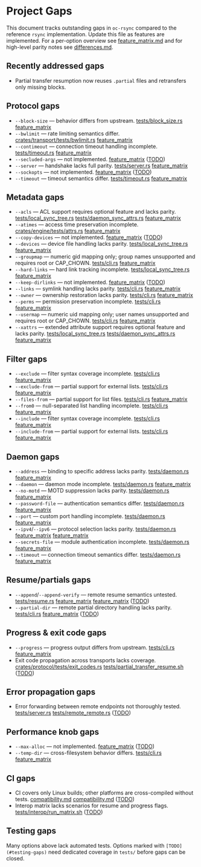 # Project Gaps

This document tracks outstanding gaps in `oc-rsync` compared to the reference `rsync` implementation. Update this file as features are implemented. For a per-option overview see [feature_matrix.md](feature_matrix.md) and for high-level parity notes see [differences.md](differences.md).

## Recently addressed gaps
- Partial transfer resumption now reuses `.partial` files and retransfers only missing blocks.

## Protocol gaps
- `--block-size` — behavior differs from upstream. [tests/block_size.rs](../tests/block_size.rs) [feature_matrix](feature_matrix.md#L17)
- `--bwlimit` — rate limiting semantics differ. [crates/transport/tests/bwlimit.rs](../crates/transport/tests/bwlimit.rs) [feature_matrix](feature_matrix.md#L19)
 - `--contimeout` — connection timeout handling incomplete. [tests/timeout.rs](../tests/timeout.rs) [feature_matrix](feature_matrix.md#L32)
 - `--secluded-args` — not implemented. [feature_matrix](feature_matrix.md#L132) ([TODO](#testing-gaps))
 - `--server` — handshake lacks full parity. [tests/server.rs](../tests/server.rs) [feature_matrix](feature_matrix.md#L134)
- `--sockopts` — not implemented. [feature_matrix](feature_matrix.md#L137) ([TODO](#testing-gaps))
- `--timeout` — timeout semantics differ. [tests/timeout.rs](../tests/timeout.rs) [feature_matrix](feature_matrix.md#L147)

## Metadata gaps
- `--acls` — ACL support requires optional feature and lacks parity. [tests/local_sync_tree.rs](../tests/local_sync_tree.rs) [tests/daemon_sync_attrs.rs](../tests/daemon_sync_attrs.rs) [feature_matrix](feature_matrix.md#L9)
- `--atimes` — access time preservation incomplete. [crates/engine/tests/attrs.rs](../crates/engine/tests/attrs.rs) [feature_matrix](feature_matrix.md#L14)
 - `--copy-devices` — not implemented. [feature_matrix](feature_matrix.md#L35) ([TODO](#testing-gaps))
 - `--devices` — device file handling lacks parity. [tests/local_sync_tree.rs](../tests/local_sync_tree.rs) [feature_matrix](feature_matrix.md#L52)
 - `--groupmap` — numeric gid mapping only; group names unsupported and requires root or CAP_CHOWN. [tests/cli.rs](../tests/cli.rs) [feature_matrix](feature_matrix.md#L74)
 - `--hard-links` — hard link tracking incomplete. [tests/local_sync_tree.rs](../tests/local_sync_tree.rs) [feature_matrix](feature_matrix.md#L69)
 - `--keep-dirlinks` — not implemented. [feature_matrix](feature_matrix.md#L84) ([TODO](#testing-gaps))
 - `--links` — symlink handling lacks parity. [tests/cli.rs](../tests/cli.rs) [feature_matrix](feature_matrix.md#L86)
 - `--owner` — ownership restoration lacks parity. [tests/cli.rs](../tests/cli.rs) [feature_matrix](feature_matrix.md#L113)
 - `--perms` — permission preservation incomplete. [tests/cli.rs](../tests/cli.rs) [feature_matrix](feature_matrix.md#L117)
 - `--usermap` — numeric uid mapping only; user names unsupported and requires root or CAP_CHOWN. [tests/cli.rs](../tests/cli.rs) [feature_matrix](feature_matrix.md#L163)
 - `--xattrs` — extended attribute support requires optional feature and lacks parity. [tests/local_sync_tree.rs](../tests/local_sync_tree.rs) [tests/daemon_sync_attrs.rs](../tests/daemon_sync_attrs.rs) [feature_matrix](feature_matrix.md#L157)

## Filter gaps
- `--exclude` — filter syntax coverage incomplete. [tests/cli.rs](../tests/cli.rs) [feature_matrix](feature_matrix.md#L56)
- `--exclude-from` — partial support for external lists. [tests/cli.rs](../tests/cli.rs) [feature_matrix](feature_matrix.md#L57)
- `--files-from` — partial support for list files. [tests/cli.rs](../tests/cli.rs) [feature_matrix](feature_matrix.md#L61)
- `--from0` — null-separated list handling incomplete. [tests/cli.rs](../tests/cli.rs) [feature_matrix](feature_matrix.md#L64)
- `--include` — filter syntax coverage incomplete. [tests/cli.rs](../tests/cli.rs) [feature_matrix](feature_matrix.md#L77)
- `--include-from` — partial support for external lists. [tests/cli.rs](../tests/cli.rs) [feature_matrix](feature_matrix.md#L78)

## Daemon gaps
- `--address` — binding to specific address lacks parity. [tests/daemon.rs](../tests/daemon.rs) [feature_matrix](feature_matrix.md#L10)
- `--daemon` — daemon mode incomplete. [tests/daemon.rs](../tests/daemon.rs) [feature_matrix](feature_matrix.md#L41)
- `--no-motd` — MOTD suppression lacks parity. [tests/daemon.rs](../tests/daemon.rs) [feature_matrix](feature_matrix.md#L101)
- `--password-file` — authentication semantics differ. [tests/daemon.rs](../tests/daemon.rs) [feature_matrix](feature_matrix.md#L116)
- `--port` — custom port handling incomplete. [tests/daemon.rs](../tests/daemon.rs) [feature_matrix](feature_matrix.md#L118)
- `--ipv4`/`--ipv6` — protocol selection lacks parity. [tests/daemon.rs](../tests/daemon.rs) [feature_matrix](feature_matrix.md#L81) [feature_matrix](feature_matrix.md#L82)
- `--secrets-file` — module authentication incomplete. [tests/daemon.rs](../tests/daemon.rs) [feature_matrix](feature_matrix.md#L133)
- `--timeout` — connection timeout semantics differ. [tests/daemon.rs](../tests/daemon.rs) [feature_matrix](feature_matrix.md#L147)

## Resume/partials gaps
- `--append`/`--append-verify` — remote resume semantics untested. [tests/resume.rs](../tests/resume.rs) [feature_matrix](feature_matrix.md#L11) [feature_matrix](feature_matrix.md#L12) ([TODO](#testing-gaps))
- `--partial-dir` — remote partial directory handling lacks parity. [tests/cli.rs](../tests/cli.rs) [feature_matrix](feature_matrix.md#L118) ([TODO](#testing-gaps))

## Progress & exit code gaps
- `--progress` — progress output differs from upstream. [tests/cli.rs](../tests/cli.rs) [feature_matrix](feature_matrix.md#L123)
- Exit code propagation across transports lacks coverage. [crates/protocol/tests/exit_codes.rs](../crates/protocol/tests/exit_codes.rs) [tests/partial_transfer_resume.sh](../tests/partial_transfer_resume.sh) ([TODO](#testing-gaps))

## Error propagation gaps
- Error forwarding between remote endpoints not thoroughly tested. [tests/server.rs](../tests/server.rs) [tests/remote_remote.rs](../tests/remote_remote.rs) ([TODO](#testing-gaps))

## Performance knob gaps
- `--max-alloc` — not implemented. [feature_matrix](feature_matrix.md#L90) ([TODO](#testing-gaps))
- `--temp-dir` — cross-filesystem behavior differs. [tests/cli.rs](../tests/cli.rs) [feature_matrix](feature_matrix.md#L149)

## CI gaps
- CI covers only Linux builds; other platforms are cross-compiled without tests. [compatibility.md](compatibility.md#L11) [compatibility.md](compatibility.md#L13) ([TODO](#testing-gaps))
- Interop matrix lacks scenarios for resume and progress flags. [tests/interop/run_matrix.sh](../tests/interop/run_matrix.sh) ([TODO](#testing-gaps))

## Testing gaps
Many options above lack automated tests. Options marked with `[TODO](#testing-gaps)` need dedicated coverage in `tests/` before gaps can be closed.
